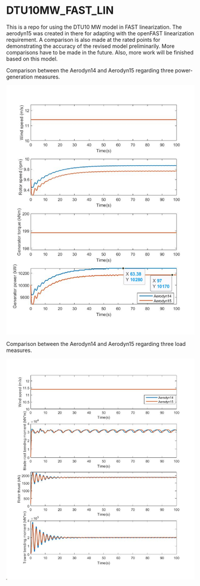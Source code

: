 # DTU10MW_FAST_LIN
This is a repo for using the DTU10 MW model in FAST linearization. The aerodyn15 was created in there for adapting with the openFAST linearization requirement. A comparison is also made at the rated points for demonstrating the accuracy of the revised model preliminarily. More comparisons have to be made in the future. Also, more work will be finished based on this model.

Comparison between the Aerodyn14 and Aerodyn15 regarding three power-generation measures.

![alt text](Comparison/RatedPower/ComparisonA14-A15-ratedpointpower.jpg?raw=true)

Comparison between the Aerodyn14 and Aerodyn15 regarding three load measures.

![alt text](Comparison/RatedPower/ComparisonA14-A15-ratedpointloadfig.jpg?raw=true)
